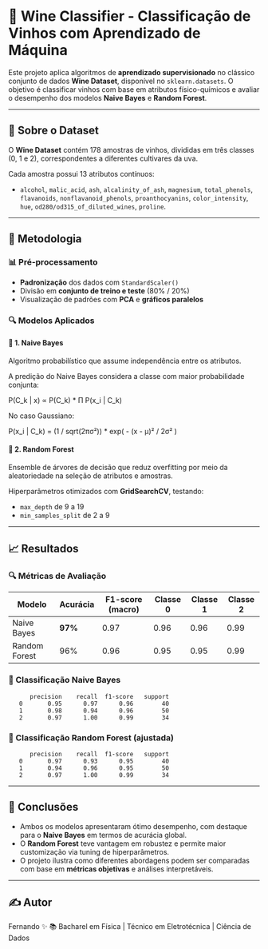 # 🍷 Wine Classifier - Classificação de Vinhos com Aprendizado de Máquina

Este projeto aplica algoritmos de **aprendizado supervisionado** no clássico conjunto de dados **Wine Dataset**, disponível no `sklearn.datasets`. O objetivo é classificar vinhos com base em atributos físico-químicos e avaliar o desempenho dos modelos **Naive Bayes** e **Random Forest**.

---

## 📁 Sobre o Dataset

O **Wine Dataset** contém 178 amostras de vinhos, divididas em três classes (0, 1 e 2), correspondentes a diferentes cultivares da uva.

Cada amostra possui 13 atributos contínuos:

- `alcohol`, `malic_acid`, `ash`, `alcalinity_of_ash`, `magnesium`, `total_phenols`, `flavanoids`, `nonflavanoid_phenols`, `proanthocyanins`, `color_intensity`, `hue`, `od280/od315_of_diluted_wines`, `proline`.

---

## 🧪 Metodologia

### 📊 Pré-processamento

- **Padronização** dos dados com `StandardScaler()`
- Divisão em **conjunto de treino e teste** (80% / 20%)
- Visualização de padrões com **PCA** e **gráficos paralelos**

### 🔍 Modelos Aplicados

#### 🧠 1. Naive Bayes

Algoritmo probabilístico que assume independência entre os atributos.

A predição do Naive Bayes considera a classe com maior probabilidade conjunta:

P(C_k | x) ∝ P(C_k) * Π P(x_i | C_k)

No caso Gaussiano:

P(x_i | C_k) = (1 / sqrt(2πσ²)) * exp( - (x - μ)² / 2σ² )

#### 🌲 2. Random Forest

Ensemble de árvores de decisão que reduz overfitting por meio da aleatoriedade na seleção de atributos e amostras.

Hiperparâmetros otimizados com **GridSearchCV**, testando:
- `max_depth` de 9 a 19
- `min_samples_split` de 2 a 9

---

## 📈 Resultados

### 🔍 Métricas de Avaliação

| Modelo         | Acurácia | F1-score (macro) | Classe 0 | Classe 1 | Classe 2 |
|----------------|----------|------------------|----------|----------|----------|
| Naive Bayes    | **97%**  | 0.97             | 0.96     | 0.96     | 0.99     |
| Random Forest  | 96%      | 0.96             | 0.95     | 0.95     | 0.99     |

### 🧾 Classificação Naive Bayes

          precision    recall  f1-score   support
       0       0.95      0.97      0.96        40
       1       0.98      0.94      0.96        50
       2       0.97      1.00      0.99        34

### 🌲 Classificação Random Forest (ajustada)

          precision    recall  f1-score   support
       0       0.97      0.93      0.95        40
       1       0.94      0.96      0.95        50
       2       0.97      1.00      0.99        34

---

## 📌 Conclusões

- Ambos os modelos apresentaram ótimo desempenho, com destaque para o **Naive Bayes** em termos de acurácia global.
- O **Random Forest** teve vantagem em robustez e permite maior customização via tuning de hiperparâmetros.
- O projeto ilustra como diferentes abordagens podem ser comparadas com base em **métricas objetivas** e análises interpretáveis.

---

## ✍️ Autor

Fernando ✨
📚 Bacharel em Física | Técnico em Eletrotécnica | Ciência de Dados



